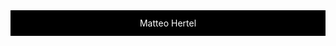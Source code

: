 <header style="-webkit-tap-highlight-color: rgba(0,0,0,0);
visibility: inherit;
--progress-color: #3eb0ef;
letter-spacing: 0;
text-rendering: optimizeLegibility;
-webkit-font-smoothing: antialiased;
box-sizing: inherit;
margin: 0;
border: 0;
font: inherit;
font-size: 100%;
vertical-align: baseline;
padding: 0 4vw;
position: relative;
padding-top: 12px;
padding-bottom: 12px;
color: #fff;
background: #090a0b no-repeat 50%;
background-color: #000;
background-image: url("data:image/svg+xml;charset=utf-8,%3Csvg xmlns='http://www.w3.org/2000/svg'%3E%3Cdefs%3E%3ClinearGradient id='a' gradientUnits='userSpaceOnUse' x1='0' x2='0' y1='0' y2='100%25' gradientTransform='rotate(340)'%3E%3Cstop offset='0'/%3E%3Cstop offset='1' stop-color='%231a3f57'/%3E%3C/linearGradient%3E%3Cpattern patternUnits='userSpaceOnUse' id='b' width='540' height='450' x='0' y='0' viewBox='0 0 1080 900'%3E%3Cg fill-opacity='.1'%3E%3Cpath fill='%23444' d='M90 150L0 300h180z'/%3E%3Cpath d='M90 150L180 0H0z'/%3E%3Cpath fill='%23AAA' d='M270 150L360 0H180z'/%3E%3Cpath fill='%23DDD' d='M450 150l-90 150h180z'/%3E%3Cpath fill='%23999' d='M450 150L540 0H360z'/%3E%3Cpath d='M630 150l-90 150h180z'/%3E%3Cpath fill='%23DDD' d='M630 150L720 0H540z'/%3E%3Cpath fill='%23444' d='M810 150l-90 150h180z'/%3E%3Cpath fill='%23FFF' d='M810 150L900 0H720z'/%3E%3Cpath fill='%23DDD' d='M990 150l-90 150h180z'/%3E%3Cpath fill='%23444' d='M990 150l90-150H900z'/%3E%3Cpath fill='%23DDD' d='M90 450L0 600h180z'/%3E%3Cpath d='M90 450l90-150H0z'/%3E%3Cpath fill='%23666' d='M270 450l-90 150h180z'/%3E%3Cpath fill='%23AAA' d='M270 450l90-150H180z'/%3E%3Cpath fill='%23DDD' d='M450 450l-90 150h180z'/%3E%3Cpath fill='%23999' d='M450 450l90-150H360zM630 450l-90 150h180z'/%3E%3Cpath fill='%23FFF' d='M630 450l90-150H540z'/%3E%3Cpath d='M810 450l-90 150h180z'/%3E%3Cpath fill='%23DDD' d='M810 450l90-150H720z'/%3E%3Cpath fill='%23AAA' d='M990 450l-90 150h180z'/%3E%3Cpath fill='%23444' d='M990 450l90-150H900z'/%3E%3Cpath fill='%23222' d='M90 750L0 900h180z'/%3E%3Cpath d='M270 750l-90 150h180z'/%3E%3Cpath fill='%23DDD' d='M270 750l90-150H180z'/%3E%3Cpath d='M450 750l90-150H360zM630 750l-90 150h180z'/%3E%3Cpath fill='%23444' d='M630 750l90-150H540z'/%3E%3Cpath fill='%23AAA' d='M810 750l-90 150h180z'/%3E%3Cpath fill='%23666' d='M810 750l90-150H720z'/%3E%3Cpath fill='%23999' d='M990 750l-90 150h180zM180 0L90 150h180z'/%3E%3Cpath fill='%23444' d='M360 0l-90 150h180z'/%3E%3Cpath fill='%23FFF' d='M540 0l-90 150h180z'/%3E%3Cpath d='M900 0l-90 150h180z'/%3E%3Cpath fill='%23222' d='M0 300l-90 150H90z'/%3E%3Cpath fill='%23FFF' d='M0 300l90-150H-90zM180 300L90 450h180z'/%3E%3Cpath fill='%23666' d='M180 300l90-150H90z'/%3E%3Cpath fill='%23222' d='M360 300l-90 150h180z'/%3E%3Cpath fill='%23FFF' d='M360 300l90-150H270z'/%3E%3Cpath fill='%23444' d='M540 300l-90 150h180z'/%3E%3Cpath fill='%23222' d='M540 300l90-150H450z'/%3E%3Cpath fill='%23AAA' d='M720 300l-90 150h180z'/%3E%3Cpath fill='%23666' d='M720 300l90-150H630z'/%3E%3Cpath fill='%23FFF' d='M900 300l-90 150h180z'/%3E%3Cpath fill='%23999' d='M900 300l90-150H810z'/%3E%3Cpath d='M0 600l-90 150H90z'/%3E%3Cpath fill='%23666' d='M0 600l90-150H-90z'/%3E%3Cpath fill='%23AAA' d='M180 600L90 750h180z'/%3E%3Cpath fill='%23444' d='M180 600l90-150H90zM360 600l-90 150h180z'/%3E%3Cpath fill='%23999' d='M360 600l90-150H270z'/%3E%3Cpath fill='%23666' d='M540 600l90-150H450z'/%3E%3Cpath fill='%23222' d='M720 600l-90 150h180z'/%3E%3Cpath fill='%23FFF' d='M900 600l-90 150h180z'/%3E%3Cpath fill='%23222' d='M900 600l90-150H810z'/%3E%3Cpath fill='%23DDD' d='M0 900l90-150H-90z'/%3E%3Cpath fill='%23444' d='M180 900l90-150H90z'/%3E%3Cpath fill='%23FFF' d='M360 900l90-150H270z'/%3E%3Cpath fill='%23AAA' d='M540 900l90-150H450z'/%3E%3Cpath fill='%23FFF' d='M720 900l90-150H630z'/%3E%3Cpath fill='%23222' d='M900 900l90-150H810zM1080 300l-90 150h180z'/%3E%3Cpath fill='%23FFF' d='M1080 300l90-150H990z'/%3E%3Cpath d='M1080 600l-90 150h180z'/%3E%3Cpath fill='%23666' d='M1080 600l90-150H990z'/%3E%3Cpath fill='%23DDD' d='M1080 900l90-150H990z'/%3E%3C/g%3E%3C/pattern%3E%3C/defs%3E%3Crect fill='url(%23a)' width='100%25' height='100%25'/%3E%3Crect fill='url(%23b)' width='100%25' height='100%25'/%3E%3C/svg%3E");
background-attachment: fixed;
background-size: cover;
">Matteo Hertel</header>
